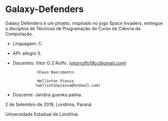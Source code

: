 # Galaxy-Defenders

Galaxy Defenders é um projeto, inspirado no jogo Space Invaders, entregue a disciplina de Técnicas de Programação do Curso de Ciência da Computação.


- Linguagem: C.

- API: allegro 5.

- Discentes:     Vitor G.S Ruffo.
                 (vitorruffo19cc@gmail.com)

                 Olavo Nascimento.

                 Wellinton Piassa.
                (wellintonpiassa@hotmail.com)


- Doscente: Jandira guenka palma.


2 de Setembro de 2019, Londrina, Paraná.

Universidade Estadual de Londrina.
